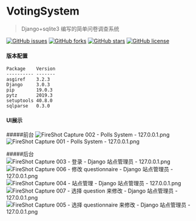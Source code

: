 # VotingSystem
>Django+sqlite3 编写的简单问卷调查系统


[![GitHub issues](https://img.shields.io/github/issues/saowu/VotingSystem.svg)](https://github.com/saowu/VotingSystem/issues)
[![GitHub forks](https://img.shields.io/github/forks/saowu/VotingSystem.svg)](https://github.com/saowu/VotingSystem/network)
[![GitHub stars](https://img.shields.io/github/stars/saowu/VotingSystem.svg)](https://github.com/saowu/VotingSystem/stargazers)
[![GitHub license](https://img.shields.io/github/license/saowu/VotingSystem.svg)](https://github.com/saowu/VotingSystem)


#### 版本配置
```
Package    Version
---------- -------
asgiref    3.2.3  
Django     3.0.3  
pip        19.0.3 
pytz       2019.3 
setuptools 40.8.0 
sqlparse   0.3.0 
```

#### UI展示

#####前台
![FireShot Capture 002 - Polls System - 127.0.0.1.png](https://i.loli.net/2020/02/28/YcvaqThnyeL2OSx.png)
![FireShot Capture 001 - Polls System - 127.0.0.1.png](https://i.loli.net/2020/02/28/Lnzxfjy7JKaEPos.png)

#####后台
![FireShot Capture 003 - 登录 - Django 站点管理员 - 127.0.0.1.png](https://i.loli.net/2020/02/28/xPriyKjW1gzu63J.png)
![FireShot Capture 006 - 修改 questionnaire - Django 站点管理员 - 127.0.0.1.png](https://i.loli.net/2020/02/28/RIh9sDHtBQ4KdX5.png)
![FireShot Capture 004 - 站点管理 - Django 站点管理员 - 127.0.0.1.png](https://i.loli.net/2020/02/28/AzmlGcCYqhMBvry.png)
![FireShot Capture 007 - 选择 question 来修改 - Django 站点管理员 - 127.0.0.1.png](https://i.loli.net/2020/02/28/2FRsO7NKVEXSCgo.png)
![FireShot Capture 005 - 选择 questionnaire 来修改 - Django 站点管理员 - 127.0.0.1.png](https://i.loli.net/2020/02/28/AbxushIVoykGD4t.png)

